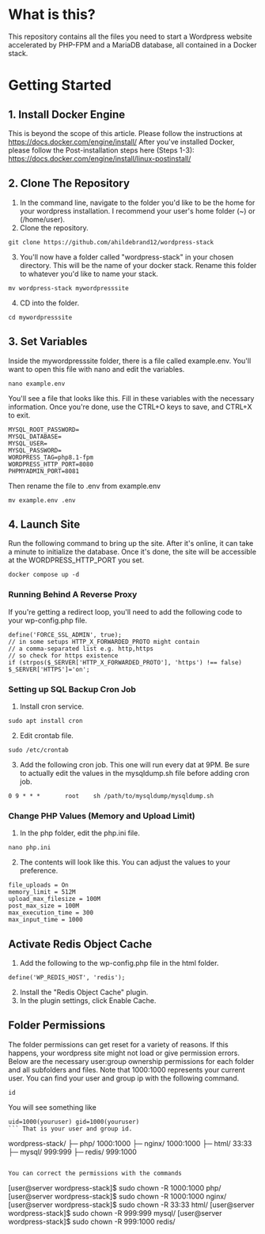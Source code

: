 # What is this?
This repository contains all the files you need to start a Wordpress website accelerated by PHP-FPM and a MariaDB database, all contained in a Docker stack.

# Getting Started
## 1. Install Docker Engine
This is beyond the scope of this article. Please follow the instructions at https://docs.docker.com/engine/install/
After you've installed Docker, please follow the Post-installation steps here (Steps 1-3): https://docs.docker.com/engine/install/linux-postinstall/

## 2. Clone The Repository
1. In the command line, navigate to the folder you'd like to be the home for your wordpress installation. I recommend your user's home folder (~) or (/home/user).
2. Clone the repository.
```
git clone https://github.com/ahildebrand12/wordpress-stack
```
3. You'll now have a folder called "wordpress-stack" in your chosen directory. This will be the name of your docker stack. Rename this folder to whatever you'd like to name your stack.
```
mv wordpress-stack mywordpresssite
```
4. CD into the folder.
```
cd mywordpresssite
```

## 3. Set Variables
Inside the mywordpresssite folder, there is a file called example.env. You'll want to open this file with nano and edit the variables.
```
nano example.env
```
You'll see a file that looks like this. Fill in these variables with the necessary information. Once you're done, use the CTRL+O keys to save, and CTRL+X to exit.
```
MYSQL_ROOT_PASSWORD=
MYSQL_DATABASE=
MYSQL_USER=
MYSQL_PASSWORD=
WORDPRESS_TAG=php8.1-fpm
WORDPRESS_HTTP_PORT=8080
PHPMYADMIN_PORT=8081
```
Then rename the file to .env from example.env
```
mv example.env .env
```

## 4. Launch Site
Run the following command to bring up the site. After it's online, it can take a minute to initialize the database. Once it's done, the site will be accessible at the WORDPRESS_HTTP_PORT you set.
```
docker compose up -d
```



### Running Behind A Reverse Proxy
If you're getting a redirect loop, you'll need to add the following code to your wp-config.php file.

```
define('FORCE_SSL_ADMIN', true);
// in some setups HTTP_X_FORWARDED_PROTO might contain 
// a comma-separated list e.g. http,https
// so check for https existence
if (strpos($_SERVER['HTTP_X_FORWARDED_PROTO'], 'https') !== false)
$_SERVER['HTTPS']='on';
```

### Setting up SQL Backup Cron Job
1. Install cron service. 
```
sudo apt install cron
```
2. Edit crontab file.
```
sudo /etc/crontab
```
3. Add the following cron job. This one will run every dat at 9PM. Be sure to actually edit the values in the mysqldump.sh file before adding cron job.
```
0 9 * * *       root    sh /path/to/mysqldump/mysqldump.sh
```

### Change PHP Values (Memory and Upload Limit)
1. In the php folder, edit the php.ini file.
```
nano php.ini
```
2. The contents will look like this. You can adjust the values to your preference.
```
file_uploads = On
memory_limit = 512M
upload_max_filesize = 100M
post_max_size = 100M
max_execution_time = 300
max_input_time = 1000
```

## Activate Redis Object Cache
1. Add the following to the wp-config.php file in the html folder.
```
define('WP_REDIS_HOST', 'redis');
```

2. Install the "Redis Object Cache" plugin.
3. In the plugin settings, click Enable Cache.

## Folder Permissions
The folder permissions can get reset for a variety of reasons. If this happens, your wordpress site might not load or give permission errors. Below are the necessary user:group ownership permissions for each folder and all subfolders and files. Note that 1000:1000 represents your current user. You can find your user and group ip with the following command.
```
id
```
You will see something like
```
uid=1000(youruser) gid=1000(youruser)
``` That is your user and group id.

```
wordpress-stack/
├─ php/     1000:1000
├─ nginx/   1000:1000
├─ html/    33:33
├─ mysql/   999:999
├─ redis/   999:1000
```

You can correct the permissions with the commands
```
[user@server wordpress-stack]$ sudo chown -R 1000:1000 php/
[user@server wordpress-stack]$ sudo chown -R 1000:1000 nginx/
[user@server wordpress-stack]$ sudo chown -R 33:33 html/
[user@server wordpress-stack]$ sudo chown -R 999:999 mysql/
[user@server wordpress-stack]$ sudo chown -R 999:1000 redis/
```
